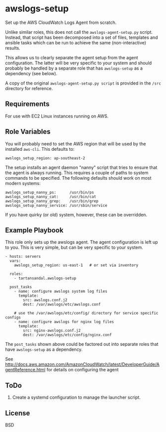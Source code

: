 awslogs-setup
=========

Set up the AWS CloudWatch Logs Agent from scratch.

Unlike similar roles, this does not call the `awslogs-agent-setup.py` script.
Instead, that script has been decomposed into a set of files, templates and
ansible tasks which can be run to achieve the same (non-interactive) results.

This allows us to clearly separate the agent setup from the agent
configuration.  The latter will be very specific to your system and should
probably be handled by a separate role that has `awslogs-setup` as a dependency
(see below).

A copy of the original `awslogs-agent-setup.py script` is provided in the `/src`
directory for reference.

Requirements
------------

For use with EC2 Linux instances running on AWS.

Role Variables
--------------

You will probably need to set the AWS region that will be used by the
installed `aws-cli`. This defaults to:

    awslogs_setup_region: ap-southeast-2

The setup installs an agent daemon "nanny" script that tries to ensure that
the agent is always running.  This requires a couple of paths to system
commands to be specified. The following defaults should work on most modern
systems:

    awslogs_setup_nanny_ps:      /usr/bin/ps
    awslogs_setup_nanny_cat:     /usr/bin/cat
    awslogs_setup_nanny_grep:    /usr/bin/grep
    awslogs_setup_nanny_service: /usr/sbin/service

If you have quirky (or old) system, however, these can be overridden.

Example Playbook
----------------

This role only sets up the awslogs agent. The agent configuration is left up
to you. This is very simple, but can be very specific to your system.

    - hosts: servers
      vars:
        awslogs_setup_region: us-east-1   # or set via inventory

      roles:
        - tartansandal.awslogs-setup

      post_tasks
        - name: configure awslogs system log files
          template:
            src: awslogs.conf.j2
            dest: /var/awslogs/etc/awslogs.conf

        # use the /var/awslogs/etc/config/ directory for service specific configs
        - name: configure awslogs for nginx log files
          template:
            src: nginx-awslogs.conf.j2
            dest: /var/awslogs/etc/config/nginx.conf

The `post_tasks` shown above could be factored out into separate roles that have
`awslogs-setup` as a dependency.

See http://docs.aws.amazon.com/AmazonCloudWatch/latest/DeveloperGuide/AgentReference.html
for details on configuring the agent

ToDo
----

1. Create a systemd configuration to manage the launcher script.

License
-------

BSD

